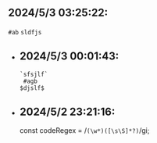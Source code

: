 ## 2024/5/3 03:25:22:
  `#ab` `sldfjs`
- ## 2024/5/3 00:01:43:
  ```
  `sfsjlf`
   #agb 
  $djslf$
  ```
- ## 2024/5/2 23:21:16:
  const codeRegex = /```(\w*)([\s\S]*?)```/gi;